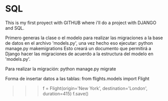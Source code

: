 # SQL
This is my first proyect with GITHUB where i'll do a project with DJANGO and SQL.

Primero generas la clase o el modelo para realizar las migraciones a la base de datos en el archivo 'models.py', una vez hecho eso
ejecutar:
python manage.py makemigrations
Esto creará un documento que permitirá a Django hacer las migraciones de acuerdo a la estructura del modelo en 'models.py'.

Para realizar la migración:
python manage.py migrate

Forma de insertar datos a las tablas:
from flights.models import Flight
>>> f = Flight(origin='New York', destination='London', duration=415)
>>> f.save()